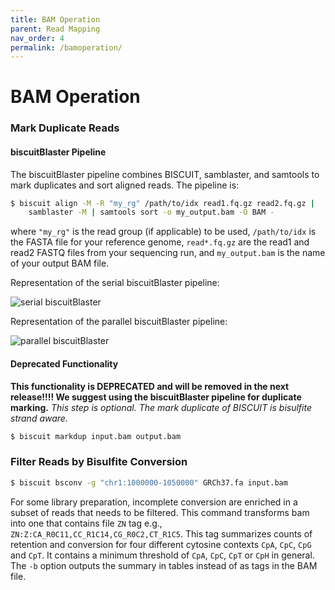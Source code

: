 ```yaml
---
title: BAM Operation
parent: Read Mapping
nav_order: 4
permalink: /bamoperation/
---
```


# BAM Operation

### Mark Duplicate Reads

#### biscuitBlaster Pipeline

The biscuitBlaster pipeline combines BISCUIT, samblaster, and samtools to mark duplicates and sort aligned reads.
The pipeline is:
```bash
$ biscuit align -M -R "my_rg" /path/to/idx read1.fq.gz read2.fq.gz | 
    samblaster -M | samtools sort -o my_output.bam -O BAM -
```
where `"my_rg"` is the read group (if applicable) to be used,
`/path/to/idx` is the FASTA file for your reference genome,
`read*.fq.gz` are the read1 and read2 FASTQ files from your sequencing run, and
`my_output.bam` is the name of your output BAM file.

Representation of the serial biscuitBlaster pipeline:

![serial biscuitBlaster](/biscuit/assets/serial_cookie_monster.gif)

Representation of the parallel biscuitBlaster pipeline:

![parallel biscuitBlaster](/biscuit/assets/parallel_cookie_monster.gif)

#### Deprecated Functionality

**This functionality is DEPRECATED and will be removed in the next release!!!!
We suggest using the biscuitBlaster pipeline for duplicate marking.**
*This step is optional. The mark duplicate of BISCUIT is bisulfite strand aware.*
```bash
$ biscuit markdup input.bam output.bam
```

### Filter Reads by Bisulfite Conversion

```bash
$ biscuit bsconv -g "chr1:1000000-1050000" GRCh37.fa input.bam
```
For some library preparation, incomplete conversion are enriched in a subset of reads that needs to be filtered. This command transforms bam into one that contains file `ZN` tag e.g., `ZN:Z:CA_R0C11,CC_R1C14,CG_R0C2,CT_R1C5`. This tag summarizes counts of retention and conversion for four different cytosine contexts `CpA`, `CpC`, `CpG` and `CpT`. It contains a minimum threshold of `CpA`, `CpC`, `CpT` or `CpH` in general. The `-b` option outputs the summary in tables instead of as tags in the BAM file.
